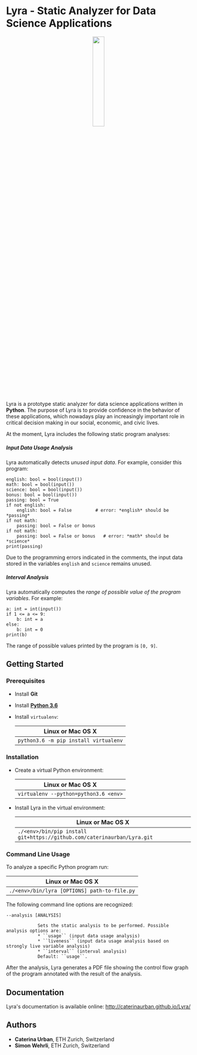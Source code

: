 # Lyra - Static Analyzer for Data Science Applications

<p align="center">
  <img src ="https://raw.githubusercontent.com/caterinaurban/Lyra/master/lyra.png" width="25%"/>
</p>

Lyra is a prototype static analyzer for data science applications written in **Python**. 
The purpose of Lyra is to provide confidence in the behavior of these applications,
which nowadays play an increasingly important role 
in critical decision making in our social, economic, and civic lives.

At the moment, Lyra includes the following static program analyses:

##### Input Data Usage Analysis
 
Lyra automatically detects *unused input data*. For example, consider this program:

```
english: bool = bool(input())
math: bool = bool(input())
science: bool = bool(input())
bonus: bool = bool(input())
passing: bool = True
if not english:
    english: bool = False         # error: *english* should be *passing*
if not math:
    passing: bool = False or bonus
if not math:
    passing: bool = False or bonus   # error: *math* should be *science*
print(passing)
```

Due to the programming errors indicated in the comments, 
the input data stored in the variables ``english`` and ``science`` remains unused.

##### Interval Analysis

Lyra automatically computes the *range of possible value of the program variables*. For example:

```
a: int = int(input())
if 1 <= a <= 9:
    b: int = a
else:
    b: int = 0
print(b)
```

The range of possible values printed by the program is ``[0, 9]``.

## Getting Started 

### Prerequisites

* Install **Git**

* Install [**Python 3.6**](http://www.python.org/)

* Install ``virtualenv``:

    | Linux or Mac OS X                     |
    | ------------------------------------- |
    | `python3.6 -m pip install virtualenv` |


### Installation

* Create a virtual Python environment:

    | Linux or Mac OS X                     |
    | ------------------------------------- |
    | `virtualenv --python=python3.6 <env>` |

* Install Lyra in the virtual environment:

    | Linux or Mac OS X                                                       |
    | ----------------------------------------------------------------------- |
    | `./<env>/bin/pip install git+https://github.com/caterinaurban/Lyra.git` | 
    
### Command Line Usage

To analyze a specific Python program run:

   | Linux or Mac OS X                            |
   | ---------------------------------------------|
   | `./<env>/bin/lyra [OPTIONS] path-to-file.py` | 
   
The following command line options are recognized:

    --analysis [ANALYSIS]   
    
                Sets the static analysis to be performed. Possible analysis options are:
                * ``usage`` (input data usage analysis)
                * ``liveness`` (input data usage analysis based on strongly live variable analysis)
                * ``interval`` (interval analysis)
                Default: ``usage``.

After the analysis, Lyra generates a PDF file showing the control flow graph of the program
annotated with the result of the analysis.

## Documentation

Lyra's documentation is available online: http://caterinaurban.github.io/Lyra/

## Authors

* **Caterina Urban**, ETH Zurich, Switzerland
* **Simon Wehrli**, ETH Zurich, Switzerland

